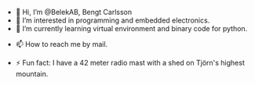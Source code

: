 - 👋 Hi, I’m @BelekAB, Bengt Carlsson
- 👀 I’m interested in programming and embedded electronics.
- 🌱 I’m currently learning virtual environment and binary code for python.
<!--- 💞️ I’m looking to collaborate on ... --->
- 📫 How to reach me by mail.
<!---- 😄 Pronouns: ...--->
- ⚡ Fun fact: I have a 42 meter radio mast with a shed on Tjörn's highest mountain.

<!---
BelekAB/BelekAB is a ✨ special ✨ repository because its `README.md` (this file) appears on your GitHub profile.
You can click the Preview link to take a look at your changes.
--->
